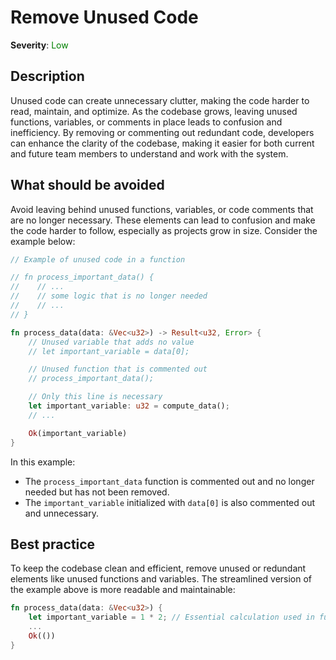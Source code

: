 # Remove Unused Code

**Severity**: <span style="color:green;">Low</span>

## Description

Unused code can create unnecessary clutter, making the code harder to read, maintain, and optimize. As the codebase grows, leaving unused functions, variables, or comments in place leads to confusion and inefficiency. By removing or commenting out redundant code, developers can enhance the clarity of the codebase, making it easier for both current and future team members to understand and work with the system.

## What should be avoided

Avoid leaving behind unused functions, variables, or code comments that are no longer necessary. These elements can lead to confusion and make the code harder to follow, especially as projects grow in size. Consider the example below:

```rust
// Example of unused code in a function

// fn process_important_data() {
//    // ...
//    // some logic that is no longer needed
//    // ...
// }

fn process_data(data: &Vec<u32>) -> Result<u32, Error> {
    // Unused variable that adds no value
    // let important_variable = data[0];

    // Unused function that is commented out
    // process_important_data();

    // Only this line is necessary
    let important_variable: u32 = compute_data();
    // ...

    Ok(important_variable)
}
```

In this example:

- The `process_important_data` function is commented out and no longer needed but has not been removed.
- The `important_variable` initialized with `data[0]` is also commented out and unnecessary.

## Best practice

To keep the codebase clean and efficient, remove unused or redundant elements like unused functions and variables. The streamlined version of the example above is more readable and maintainable:

```rust
fn process_data(data: &Vec<u32>) {
    let important_variable = 1 * 2; // Essential calculation used in function
    ...
    Ok(())
}
```
